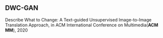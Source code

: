 ## DWC-GAN

Describe What to Change: A Text-guided Unsupervised Image-to-Image Translation Approach, in ACM International Conference on Multimedia(**ACM MM**), 2020




